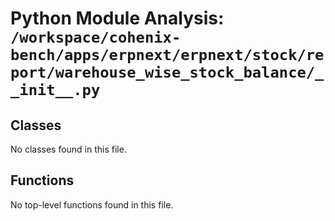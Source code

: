 # Python Module Analysis: `/workspace/cohenix-bench/apps/erpnext/erpnext/stock/report/warehouse_wise_stock_balance/__init__.py`

## Classes

No classes found in this file.


## Functions

No top-level functions found in this file.
